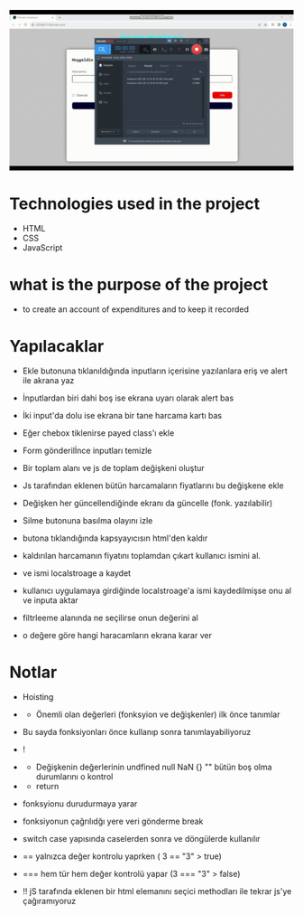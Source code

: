 ![Sceen GİF](screen.gif.gif)


# Technologies used in the project

- HTML
- CSS
- JavaScript

# what is the purpose of the project
- to create an account of expenditures and to keep it recorded




# Yapılacaklar
- Ekle butonuna tıklanıldığında inputların içerisine yazılanlara eriş ve alert ile akrana yaz

- İnputlardan biri dahi boş ise ekrana uyarı olarak alert bas
- İki input'da dolu ise ekrana bir tane harcama kartı bas
- Eğer chebox tiklenirse payed class'ı ekle
- Form gönderilİnce inputları temizle
- Bir toplam alanı ve js de toplam değişkeni oluştur

- Js tarafından eklenen bütün harcamaların fiyatlarını bu değişkene ekle
- Değişken her güncellendiğinde ekranı da güncelle (fonk. yazılabilir)
- Silme butonuna basılma olayını izle

- butona tıklandığında kapsyayıcısın html'den kaldır
- kaldırılan harcamanın fiyatını toplamdan çıkart
kullanıcı ismini al.

- ve ismi localstroage a kaydet
- kullanıcı uygulamaya girdiğinde localstroage'a ismi kaydedilmişse onu al ve inputa aktar
- filtrleeme alanında ne seçilirse onun değerini al

- o değere göre hangi haracamların ekrana karar ver

# Notlar

- Hoisting

- - Önemli olan değerleri (fonksyion ve değişkenler) ilk önce tanımlar

- Bu sayda fonksiyonları önce kullanıp sonra tanımlayabiliyoruz

- !

- - Değişkenin değerlerinin undfined null NaN {} "" bütün boş olma durumlarını o kontrol

- - return

- fonksyionu durudurmaya yarar
- fonksiyonun çağrılıdğı yere veri gönderme
break

- switch case yapısında caselerden sonra ve döngülerde kullanılır
- == yalnızca değer kontrolu yaprken ( 3 == "3" > true)

- === hem tür hem değer kontrolü yapar (3 === "3" > false)

- !! jS tarafında eklenen bir html elemanını seçici methodları ile tekrar js'ye çağıramıyoruz




